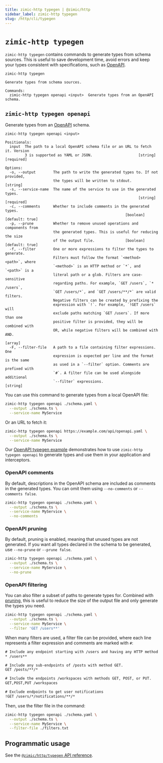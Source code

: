```yaml
---
title: zimic-http typegen | @zimic/http
sidebar_label: zimic-http typegen
slug: /http/cli/typegen
---
```


# `zimic-http typegen`

`zimic-http typegen` contains commands to generate types from schema sources. This is useful to save development time,
avoid errors and keep your types consistent with specifications, such as [OpenAPI](https://swagger.io/specification).

```
zimic-http typegen

Generate types from schema sources.

Commands:
  zimic-http typegen openapi <input>  Generate types from an OpenAPI schema.
```

## `zimic-http typegen openapi`

Generate types from an [OpenAPI](https://swagger.io/specification) schema.

```
zimic-http typegen openapi <input>

Positionals:
  input  The path to a local OpenAPI schema file or an URL to fetch it. Version
         3 is supported as YAML or JSON.                     [string] [required]

Options:
  -o, --output        The path to write the generated types to. If not provided,
                      the types will be written to stdout.              [string]
  -s, --service-name  The name of the service to use in the generated types.
                                                             [string] [required]
  -c, --comments      Whether to include comments in the generated types.
                                                       [boolean] [default: true]
  -p, --prune         Whether to remove unused operations and components from
                      the generated types. This is useful for reducing the size
                      of the output file.              [boolean] [default: true]
  -f, --filter        One or more expressions to filter the types to generate.
                      Filters must follow the format `<method> <path>`, where
                      `<method>` is an HTTP method or `*`, and `<path>` is a
                      literal path or a glob. Filters are case-sensitive
                      regarding paths. For example, `GET /users`, `* /users`,
                      `GET /users/*`, and `GET /users/**/*` are valid filters.
                      Negative filters can be created by prefixing the
                      expression with `!`. For example, `!GET /users` will
                      exclude paths matching `GET /users`. If more than one
                      positive filter is provided, they will be combined with
                      OR, while negative filters will be combined with AND.
                                                                         [array]
  -F, --filter-file   A path to a file containing filter expressions. One
                      expression is expected per line and the format is the same
                      as used in a `--filter` option. Comments are prefixed with
                      `#`. A filter file can be used alongside additional
                      `--filter` expressions.                           [string]
```

You can use this command to generate types from a local OpenAPI file:

```bash
zimic-http typegen openapi ./schema.yaml \
  --output ./schema.ts \
  --service-name MyService
```

Or an URL to fetch it:

```bash
zimic-http typegen openapi https://example.com/api/openapi.yaml \
  --output ./schema.ts \
  --service-name MyService
```

Our [OpenAPI typegen example](https://github.com/zimicjs/zimic/tree/main/examples/zimic-with-openapi-typegen#readme)
demonstrates how to use `zimic-http typegen openapi` to generate types and use them in your application and
interceptors.

### OpenAPI comments

By default, descriptions in the OpenAPI schema are included as comments in the generated types. You can omit them using
`--no-comments` or `--comments false`.

```bash
zimic-http typegen openapi ./schema.yaml \
  --output ./schema.ts \
  --service-name MyService \
  --no-comments
```

### OpenAPI pruning

By default, pruning is enabled, meaning that unused types are not generated. If you want all types declared in the
schema to be generated, use `--no-prune` or `--prune false`.

```bash
zimic-http typegen openapi ./schema.yaml \
  --output ./schema.ts \
  --service-name MyService \
  --no-prune
```

### OpenAPI filtering

You can also filter a subset of paths to generate types for. Combined with [pruning](#openapi-pruning), this is useful
to reduce the size of the output file and only generate the types you need.

```bash
zimic-http typegen openapi ./schema.yaml \
  --output ./schema.ts \
  --service-name MyService \
  --filter 'GET /users**'
```

When many filters are used, a filter file can be provided, where each line represents a filter expression and comments
are marked with `#`:

```txt title='filters.txt'
# Include any endpoint starting with /users and having any HTTP method
* /users**

# Include any sub-endpoints of /posts with method GET.
GET /posts/**/*

# Include the endpoints /workspaces with methods GET, POST, or PUT.
GET,POST,PUT /workspaces

# Exclude endpoints to get user notifications
!GET /users/*/notifications/**/*
```

Then, use the filter file in the command:

```bash
zimic-http typegen openapi ./schema.yaml \
  --output ./schema.ts \
  --service-name MyService \
  --filter-file ./filters.txt
```

## Programmatic usage

See the [`@zimic/http/typegen` API reference](/docs/zimic-http/api/5-typegen.md).
